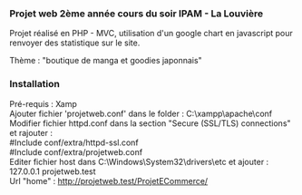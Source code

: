 ### Projet web 2ème année cours du soir IPAM - La Louvière 

Projet réalisé en PHP - MVC, utilisation d'un google chart en javascript pour renvoyer des statistique sur le site.

Thème : "boutique de manga et goodies japonnais"




### Installation 

Pré-requis : Xamp
<br>
Ajouter fichier 'projetweb.conf' dans le folder : C:\xampp\apache\conf
<br>
Modifier fichier httpd.conf dans la section "Secure (SSL/TLS) connections" et rajouter : 
<br>
  #Include conf/extra/httpd-ssl.conf
<br>
  #Include conf/extra/projetweb.conf
<br>
Editer fichier host dans C:\Windows\System32\drivers\etc et ajouter : 127.0.0.1 projetweb.test
<br>
Url "home" : http://projetweb.test/ProjetECommerce/
